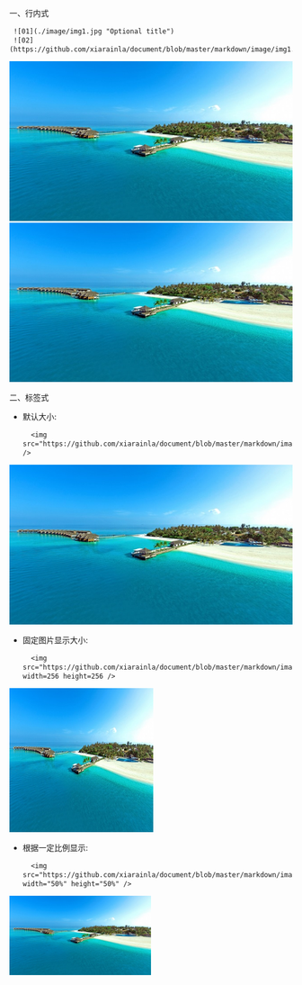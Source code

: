 一、行内式

     ![01](./image/img1.jpg "Optional title")
     ![02](https://github.com/xiarainla/document/blob/master/markdown/image/img1.jpg)

![01](./image/img1.jpg "Optional title")
![02](https://github.com/xiarainla/document/blob/master/markdown/image/img1.jpg)

二、标签式

- 默认大小:

        <img src="https://github.com/xiarainla/document/blob/master/markdown/image/img1.jpg" />
     
<img src="https://github.com/xiarainla/document/blob/master/markdown/image/img1.jpg" />

- 固定图片显示大小:

        <img src="https://github.com/xiarainla/document/blob/master/markdown/image/img1.jpg" width=256 height=256 />
     
<img src="https://github.com/xiarainla/document/blob/master/markdown/image/img1.jpg" width=256 height=256 />

- 根据一定比例显示:

        <img src="https://github.com/xiarainla/document/blob/master/markdown/image/img1.jpg" width="50%" height="50%" />
     
<img src="https://github.com/xiarainla/document/blob/master/markdown/image/img1.jpg" width="50%" height="50%" />

